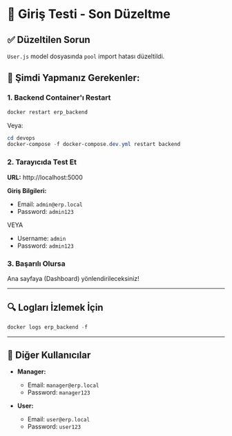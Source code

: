 # 🎯 Giriş Testi - Son Düzeltme

## ✅ Düzeltilen Sorun

`User.js` model dosyasında `pool` import hatası düzeltildi.

## 🔄 Şimdi Yapmanız Gerekenler:

### 1. Backend Container'ı Restart
```powershell
docker restart erp_backend
```

Veya:
```powershell
cd devops
docker-compose -f docker-compose.dev.yml restart backend
```

### 2. Tarayıcıda Test Et

**URL:** http://localhost:5000

**Giriş Bilgileri:**
- Email: `admin@erp.local`
- Password: `admin123`

VEYA

- Username: `admin`
- Password: `admin123`

### 3. Başarılı Olursa

Ana sayfaya (Dashboard) yönlendirileceksiniz!

---

## 🔍 Logları İzlemek İçin

```powershell
docker logs erp_backend -f
```

---

## 📝 Diğer Kullanıcılar

- **Manager:**
  - Email: `manager@erp.local`
  - Password: `manager123`

- **User:**
  - Email: `user@erp.local`  
  - Password: `user123`

